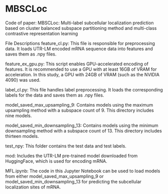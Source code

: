 # MBSCLoc
Code of paper: MBSCLoc: Multi-label subcellular localization prediction based on cluster balanced subspace partitioning method and multi-class contrastive representation learning

File Descriptions
feature_cl.py: This file is responsible for preprocessing data. It loads UTR-LM encoded mRNA sequence data into features and saves them as .npy files.

feature_ex_gpu.py: This script enables GPU-accelerated encoding of features. It is recommended to use a GPU with at least 16GB of VRAM for acceleration. In this study, a GPU with 24GB of VRAM (such as the NVIDIA 4090) was used.

label_cl.py: This file handles label preprocessing. It loads the corresponding labels for the data and saves them as .npy files.

model_saved_max_upsampling_9: Contains models using the maximum upsampling method with a subspace count of 9. This directory includes nine models.

model_saved_min_downsampling_13: Contains models using the minimum downsampling method with a subspace count of 13. This directory includes thirteen models.

test_npy: This folder contains the test data and test labels.

mod: Includes the UTR-LM pre-trained model downloaded from HuggingFace, which is used for encoding mRNA.

MFL.ipynb: The code in this Jupyter Notebook can be used to load models from either model_saved_max_upsampling_9 or model_saved_min_downsampling_13 for predicting the subcellular localization sites of mRNA.
